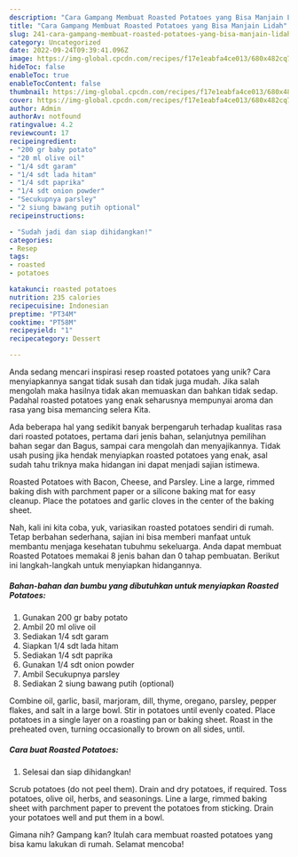 ```yaml
---
description: "Cara Gampang Membuat Roasted Potatoes yang Bisa Manjain Lidah"
title: "Cara Gampang Membuat Roasted Potatoes yang Bisa Manjain Lidah"
slug: 241-cara-gampang-membuat-roasted-potatoes-yang-bisa-manjain-lidah
category: Uncategorized
date: 2022-09-24T09:39:41.096Z
image: https://img-global.cpcdn.com/recipes/f17e1eabfa4ce013/680x482cq70/roasted-potatoes-foto-resep-utama.jpg
hideToc: false
enableToc: true
enableTocContent: false
thumbnail: https://img-global.cpcdn.com/recipes/f17e1eabfa4ce013/680x482cq70/roasted-potatoes-foto-resep-utama.jpg
cover: https://img-global.cpcdn.com/recipes/f17e1eabfa4ce013/680x482cq70/roasted-potatoes-foto-resep-utama.jpg
author: Admin
authorAv: notfound
ratingvalue: 4.2
reviewcount: 17
recipeingredient:
- "200 gr baby potato"
- "20 ml olive oil"
- "1/4 sdt garam"
- "1/4 sdt lada hitam"
- "1/4 sdt paprika"
- "1/4 sdt onion powder"
- "Secukupnya parsley"
- "2 siung bawang putih optional"
recipeinstructions:

- "Sudah jadi dan siap dihidangkan!"
categories:
- Resep
tags:
- roasted
- potatoes

katakunci: roasted potatoes 
nutrition: 235 calories
recipecuisine: Indonesian
preptime: "PT34M"
cooktime: "PT58M"
recipeyield: "1"
recipecategory: Dessert

---
```





Anda sedang mencari inspirasi resep roasted potatoes yang unik? Cara menyiapkannya sangat tidak susah dan tidak juga mudah. Jika salah mengolah maka hasilnya tidak akan memuaskan dan bahkan tidak sedap. Padahal roasted potatoes yang enak seharusnya mempunyai aroma dan rasa yang bisa memancing selera Kita.





Ada beberapa hal yang sedikit banyak berpengaruh terhadap kualitas rasa dari roasted potatoes, pertama dari jenis bahan, selanjutnya pemilihan bahan segar dan Bagus, sampai cara mengolah dan menyajikannya. Tidak usah pusing jika hendak menyiapkan roasted potatoes yang enak,      asal sudah tahu triknya maka hidangan ini dapat menjadi sajian istimewa.














Roasted Potatoes with Bacon, Cheese, and Parsley. Line a large, rimmed baking dish with parchment paper or a silicone baking mat for easy cleanup. Place the potatoes and garlic cloves in the center of the baking sheet.






Nah, kali ini kita coba, yuk, variasikan roasted potatoes sendiri di rumah. Tetap berbahan sederhana, sajian ini bisa memberi manfaat untuk membantu menjaga kesehatan tubuhmu sekeluarga. Anda dapat membuat Roasted Potatoes memakai 8 jenis bahan dan 0 tahap pembuatan. Berikut ini langkah-langkah untuk menyiapkan hidangannya.

<!--inarticleads1-->

##### Bahan-bahan dan bumbu yang dibutuhkan untuk menyiapkan Roasted Potatoes:

1. Gunakan 200 gr baby potato
1. Ambil 20 ml olive oil
1. Sediakan 1/4 sdt garam
1. Siapkan 1/4 sdt lada hitam
1. Sediakan 1/4 sdt paprika
1. Gunakan 1/4 sdt onion powder
1. Ambil Secukupnya parsley
1. Sediakan 2 siung bawang putih (optional)


Combine oil, garlic, basil, marjoram, dill, thyme, oregano, parsley, pepper flakes, and salt in a large bowl. Stir in potatoes until evenly coated. Place potatoes in a single layer on a roasting pan or baking sheet. Roast in the preheated oven, turning occasionally to brown on all sides, until. 

<!--inarticleads2-->

##### Cara buat Roasted Potatoes:


1. Selesai dan siap dihidangkan!

Scrub potatoes (do not peel them). Drain and dry potatoes, if required. Toss potatoes, olive oil, herbs, and seasonings. Line a large, rimmed baking sheet with parchment paper to prevent the potatoes from sticking. Drain your potatoes well and put them in a bowl. 

Gimana nih? Gampang kan? Itulah cara membuat roasted potatoes yang bisa kamu lakukan di rumah. Selamat mencoba!
